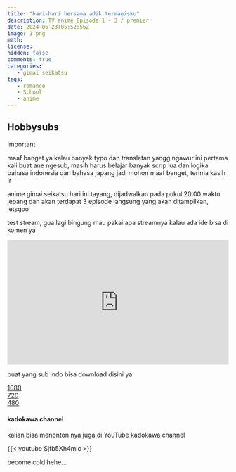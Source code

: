 ```yaml
---
title: "hari-hari bersama adik termanisku"
description: TV anime Episode 1 - 3 / premier 
date: 2024-06-23T05:52:56Z
image: 1.png
math: 
license: 
hidden: false
comments: true
categories: 
   - gimai seikatsu
tags:
   - romance
   - School
   - anime
---
```


## Hobbysubs 

> [!IMPORTANT]
> maaf banget ya kalau banyak typo dan transletan yangg ngawur
> ini pertama kali buat ane ngesub, masih harus belajar banyak scrip lua
> dan logika bahasa indonesia dan bahasa japang 
> jadi mohon maaf banget, terima kasih
> Ir

anime gimai seikatsu hari ini tayang, dijadwalkan pada pukul 20:00 waktu jepang dan akan terdapat 3 episode langsung yang akan ditampilkan, letsgoo

test stream, gua lagi bingung mau pakai apa streamnya kalau ada ide bisa di komen ya

<div style="position: relative; padding-top: 56.25%; /* 16:9 aspect ratio */">
    <iframe src="https://drive.google.com/file/d/10qErSVCTDUxpam4A4R2g5vfzmFSHKNzG/preview" style="position: absolute; top: 0; left: 0; width: 100%; height: 100%;" allow="autoplay" frameborder="0" allowfullscreen></iframe>
</div>

buat yang sub indo bisa download disini ya

[1080](https://drive.google.com/file/d/10qErSVCTDUxpam4A4R2g5vfzmFSHKNzG/view?usp=drive_link)<br>
[720](https://drive.google.com/file/d/1bBW2DCvUvTxbxoYup53rVHCiRcXUvAtU/view?usp=drive_link) <br>
[480](https://drive.google.com/file/d/1QCtPOgMNSc-5zXaN0K6zDEonhX44HL5k/view?usp=drive_link) <br>

#### kadokawa channel 

kalian bisa menonton nya juga di YouTube kadokawa channel

{{< youtube Sjfb5Xh4mlc >}}

become cold hehe...